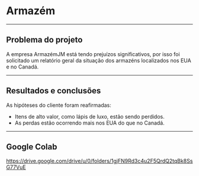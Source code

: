 # Armazém

---
## **Problema do projeto**
A empresa ArmazémJM está tendo prejuízos significativos, por isso foi solicitado um relatório geral da situação dos armazéns localizados nos EUA e no Canadá.

---


## **Resultados e conclusões**

As hipóteses do cliente foram reafirmadas:
- Itens de alto valor, como lápis de luxo, estão sendo perdidos.
- As perdas estão ocorrendo mais nos EUA do que no Canadá.
---


## **Google Colab**

https://drive.google.com/drive/u/0/folders/1gjFN9Rd3c4u2F5QrdQ2tqBk8SsG77VuE